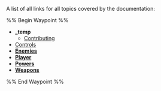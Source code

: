 A list of all links for all topics covered by the documentation:

%% Begin Waypoint %%
- **_temp**
	- [Contributing](<./_temp/Contributing.md>)
- [Controls](<./Controls.md>)
- **[Enemies](<./Enemies/Enemies.md>)**
- **[Player](<./Player/Player.md>)**
- **[Powers](<./Powers/Powers.md>)**
- **[Weapons](<./Weapons/Weapons.md>)**

%% End Waypoint %%
